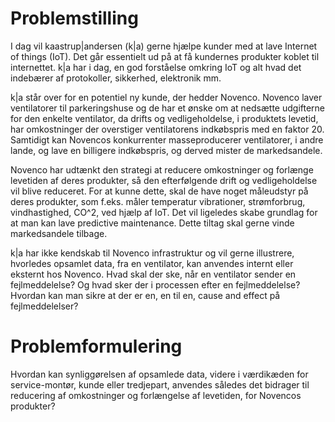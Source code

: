 <a name="top"></a>
# Problemstilling

I dag vil kaastrup|andersen (k|a) gerne hjælpe kunder med at lave Internet of things (IoT). Det går essentielt  ud på at 
få kundernes produkter koblet til internettet. 
k|a har i dag, en god forståelse omkring IoT og alt hvad det indebærer af protokoller, sikkerhed, elektronik mm. 

k|a står over for en potentiel ny kunde, der hedder Novenco. Novenco laver ventilatorer til parkeringshuse og de
har et ønske om at nedsætte udgifterne for den enkelte ventilator, da drifts og vedligeholdelse, i produktets levetid, 
har omkostninger der overstiger ventilatorens indkøbspris med en faktor 20. Samtidigt kan Novencos konkurrenter 
masseproducerer ventilatorer, i andre lande, og lave en billigere indkøbspris, og derved mister de markedsandele.

Novenco har udtænkt den strategi at reducere omkostninger og forlænge levetiden af deres produkter, så den efterfølgende 
drift og vedligeholdelse vil blive reduceret. For at kunne dette, skal de have noget måleudstyr på deres produkter, 
som f.eks. måler temperatur vibrationer, strømforbrug, vindhastighed, CO^2, ved hjælp af IoT. Det vil ligeledes skabe 
grundlag for at man kan lave predictive maintenance. Dette tiltag skal gerne vinde markedsandele tilbage.

k|a har ikke kendskab til Novenco infrastruktur og vil gerne illustrere, hvorledes opsamlet data, fra en ventilator, 
kan anvendes internt eller eksternt hos Novenco. Hvad skal der ske, når en ventilator sender en fejlmeddelelse? Og hvad 
sker der i processen efter en fejlmeddelelse? Hvordan kan man sikre at der er en, en til en, cause and effect på 
fejlmeddelelser? 

# Problemformulering

Hvordan kan synliggørelsen af opsamlede data, videre i værdikæden for service-montør, kunde eller tredjepart, 
anvendes således det bidrager til reducering af omkostninger og forlængelse af levetiden, for Novencos produkter?

